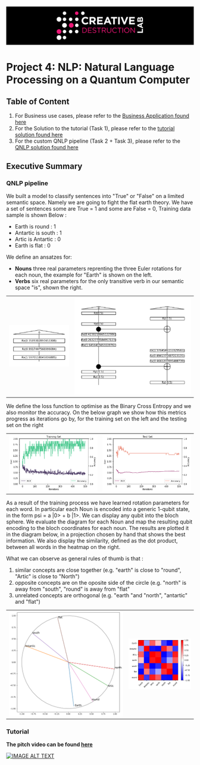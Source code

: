 ![CDL 2021 Cohort Project](../figures/CDL_logo.jpg)
# Project 4: NLP: Natural Language Processing on a Quantum Computer 

## Table of Content

1. For Business use cases, please refer to the [Business Application found here](./Business_Application.md)
2. For the Solution to the tutorial (Task 1), please refer to the [tutorial solution found here](./solutions_tutorial.md)
3. For the custom QNLP pipeline (Task 2 + Task 3), please refer to the [QNLP solution found here](./solutions_QNLP.md)

## Executive Summary

### QNLP pipeline
We built a model to classify sentences into "True" or "False" on a limited semantic space. Namely we are going to fight the flat earth theory. We have a set of sentences some are True = 1 and some are False = 0, Training data sample is shown Below :
- Earth is round :  1
- Antartic is south :  1
- Artic is Antartic :  0
- Earth is flat :  0

We define an ansatzes for:
* **Nouns** three real parameters reprenting the three Euler rotations for each noun, the example for "Earth" is shown on the left.
* **Verbs** six real parameters for the only transitive verb in our semantic space "is", shown the right. 

<center>
<table>
        <tr>
            <td><img src="imgs/21_earth.png"></td>
            <td><img src="imgs/32_is.png"></td>
        </tr>
</table>
</center>

We define the loss function to optimise as the Binary Cross Entropy and we also monitor the accuracy. On the below graph we show how this metrics progress as iterations go by, for the training set on the left and the testing set on the right

<center>
<table>
        <tr>
            <td><img src="imgs/51_train.png"></td>
            <td><img src="imgs/52_test.png"></td>
        </tr>
</table>
</center>

As a result of the training process we have learned rotation parameters for each word. In particular each Noun is encoded into a generic 1-qubit state, in the form psi = a |0> + b |1>. We can display any qubit into the bloch sphere. We evaluate the diagram for each Noun and map the resulting qubit encoding to the bloch coordinates for each noun. The results are plotted it in the diagram below, in a projection chosen by hand that shows the best information. We also display the similarity, defined as the dot product, between all words in the heatmap on the right.

What we can observe as general rules of thumb is that :
1. similar concepts are close together (e.g. "earth" is close to "round", "Artic" is close to "North")
2. opposite concepts are on the oposite side of the circle (e.g. "north" is away from "south", "round" is away from "flat"
3. unrelated concepts are orthogonal (e.g. "earth "and "north", "antartic" and "flat")

<center>
<table>
        <tr>
            <td><img src="imgs/60_word_circle.png"></td>
            <td><img src="imgs/70_matrix.png"></td>
        </tr>
</table>
</center>


### Tutorial 



**The pitch video can be found [here](https://youtu.be/U1zbx987zgI)**

[![IMAGE ALT TEXT](http://img.youtube.com/vi/U1zbx987zgI/0.jpg)](http://www.youtube.com/watch?v=U1zbx987zgI "Video Title")
